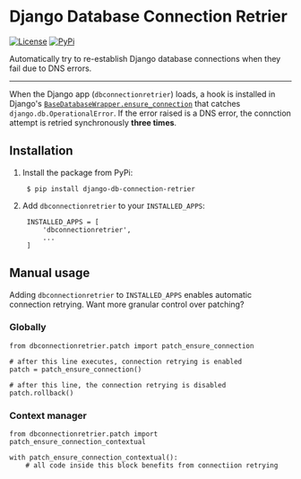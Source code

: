 # Django Database Connection Retrier

[![License](https://img.shields.io/:license-mit-blue.svg)](http://doge.mit-license.org)
[![PyPi](https://badge.fury.io/py/django-db-connection-retrier.svg)](https://pypi.python.org/pypi/django-db-connection-retrier)

Automatically try to re-establish Django database connections when they fail due to DNS errors.

---

When the Django app (`dbconnectionretrier`) loads, a hook is installed in Django's [`BaseDatabaseWrapper.ensure_connection`](https://github.com/django/django/blob/master/django/db/backends/base/base.py#L216) that catches `django.db.OperationalError`. If the error raised is a DNS error, the connction attempt is retried synchronously **three times**.

## Installation
1. Install the package from PyPi:

        $ pip install django-db-connection-retrier

2. Add `dbconnectionretrier` to your `INSTALLED_APPS`:

        INSTALLED_APPS = [
            'dbconnectionretrier',
            ...
        ]

## Manual usage
Adding `dbconnectionretrier` to `INSTALLED_APPS` enables automatic connection retrying. Want more granular control over patching?

### Globally
```
from dbconnectionretrier.patch import patch_ensure_connection

# after this line executes, connection retrying is enabled
patch = patch_ensure_connection()

# after this line, the connection retrying is disabled
patch.rollback()
```

### Context manager
```
from dbconnectionretrier.patch import patch_ensure_connection_contextual

with patch_ensure_connection_contextual():
    # all code inside this block benefits from connectiion retrying
```
